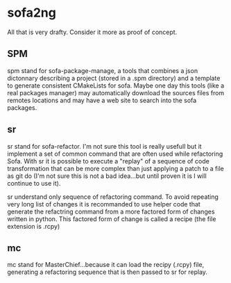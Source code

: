 # sofa2ng

All that is very drafty. Consider it more as proof of concept.

## SPM
spm stand for sofa-package-manage, a tools that combines a
json dictonnary describing a project (stored in a .spm directory)
and a template to generate consistent CMakeLists for sofa. Maybe
one day this tools (like a real packages manager) may automatically
download the sources files from remotes locations and may have a
web site to search into the sofa packages.

## sr
sr stand for sofa-refactor. I'm not sure this tool is really usefull
but it implement a set of common command that are often used while
refactoring Sofa. With sr it is possible to execute a "replay" of
a sequence of code transformation that can be more complex than
just applying a patch to a file as git do (I'm not sure this is not
a bad idea...but until proven it is I will continue to use it).

sr understand only sequence of refactoring command. To avoid repeating
very long list of changes it is recommanded to use helper code that
generate the refactring command from a more factored form of changes written
in python. This factored form of change is called a recipe (the file extension is
.rcpy)

## mc
mc stand for MasterChief...because it can load the recipy (.rcpy) file,
generating a refactoring sequence that is then passed to sr for replay.
